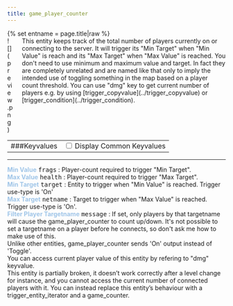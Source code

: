 ```yaml
---
title: game_player_counter
---
```

<div>{% set entname = page.title|raw %}</div>
<div class="container previewimg">
<div class="columns">
<div class="imagepadding column col-auto" markdown="1">![](preview.png)</div>
<div class="column entityentry" markdown="1">This entity keeps track of the total number of players currently on or connecting to the server. It will trigger its "Min Target" when "Min Value" is reach and its "Max Target" when "Max Value" is reached. You don't need to use minimum and maximum value and target. In fact they are completely unrelated and are named like that only to imply the intended use of toggling something in the map based on a player count threshold. You can use "dmg" key to get current number of players e.g. by using [trigger_copyvalue](../trigger_copyvalue) or [trigger_condition](../trigger_condition).</div>
</div>
</div>
<div>
<table class="titletable">
<tbody>
<tr>
<td markdown="1">###Keyvalues</td>
<td class="titletablecheck" id="checkboxandlabel"><input type="checkbox" id="displaycommon"><label for="displaycommon"> Display Common Keyvalues</label></input></td>
</tr>
</tbody>
</table>
<hr>
<div class="entityentry" markdown="1">
<span style="color:#9fc5e8;"><b>Min Value</b></span> <kbd  class="tooltip" data-tooltip="integer">frags</kbd> :
Player-count required to trigger "Min Target".
</div>
<div class="entityentry" markdown="1">
<span style="color:#9fc5e8;"><b>Max Value</b></span> <kbd  class="tooltip" data-tooltip="integer">health</kbd> :
Player-count required to trigger "Max Target".
</div>
<div class="entityentry commonkeys-checkbox" markdown="1">
<span style="color:#9fc5e8;"><b>Min Target</b></span> <kbd  class="tooltip" data-tooltip="target_destination">target</kbd> :
Entity to trigger when "Min Value" is reached. Trigger use-type is 'On'
</div>
<div class="entityentry" markdown="1">
<span style="color:#9fc5e8;"><b>Max Target</b></span> <kbd  class="tooltip" data-tooltip="target_destination">netname</kbd> :
Target to trigger when "Max Value" is reached. Trigger use-type is 'On'.
</div>
<div class="entityentry" markdown="1">
<span style="color:#9fc5e8;"><b>Filter Player Targetname</b></span> <kbd  class="tooltip" data-tooltip="String">message</kbd> :
If set, only players by that targetname will cause the game_player_counter to count up/down. It's not possible to set a targetname on a player before he connects, so don't ask me how to make use of this.
</div>
</div>
<div class="notices blue" markdown="1">Unlike other entities, game_player_counter sends 'On' output instead of 'Toggle'.</div>
<div class="notices blue" markdown="1">You can access current player value of this entity by refering to "dmg" keyvalue.</div>
<div class="notices red" markdown="1">This entity is partially broken, it doesn’t work correctly after a level change for instance, and you cannot access the current number of connected players with it. You can instead replace this entity’s behaviour with a trigger_entity_iterator and a game_counter.</div>
